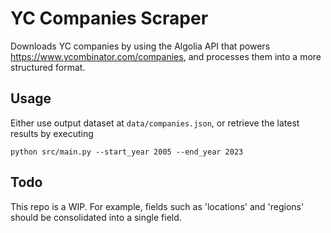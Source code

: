 # YC Companies Scraper

Downloads YC companies by using the Algolia API that powers https://www.ycombinator.com/companies, and processes them into a more structured format.

## Usage

Either use output dataset at `data/companies.json`, or retrieve the latest results by executing

```python src/main.py --start_year 2005 --end_year 2023```

## Todo

This repo is a WIP. For example, fields such as 'locations' and 'regions' should be consolidated into a single field.